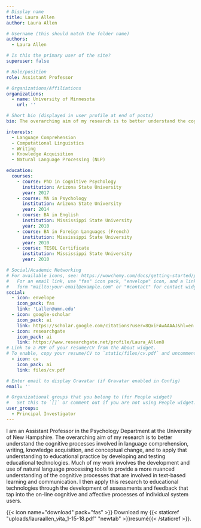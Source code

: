 ```yaml
---
# Display name
title: Laura Allen
author: Laura Allen

# Username (this should match the folder name)
authors:
  - Laura Allen

# Is this the primary user of the site?
superuser: false

# Role/position
role: Assistant Professor

# Organizations/Affiliations
organizations:
  - name: University of Minnesota
    url: ''

# Short bio (displayed in user profile at end of posts)
bio: The overarching aim of my research is to better understand the cognitive processes involved in language comprehension, writing, knowledge acquisition, and conceptual change, and to apply that understanding to educational practice by developing and testing educational technologies.

interests:
  - Language Comprehension
  - Computational Linguistics
  - Writing
  - Knowledge Acquisition
  - Natural Language Processing (NLP)

education:
  courses:
    - course: PhD in Cognitive Psychology
      institution: Arizona State University
      year: 2017
    - course: MA in Psychology
      institution: Arizona State University
      year: 2014
    - course: BA in English
      institution: Mississippi State University
      year: 2010
    - course: BA in Foreign Languages (French)
      institution: Mississippi State University
      year: 2010
    - course: TESOL Certificate
      institution: Mississippi State University
      year: 2010

# Social/Academic Networking
# For available icons, see: https://wowchemy.com/docs/getting-started/page-builder/#icons
#   For an email link, use "fas" icon pack, "envelope" icon, and a link in the
#   form "mailto:your-email@example.com" or "#contact" for contact widget.
social:
  - icon: envelope
    icon_pack: fas
    link: 'Lallen@umn.edu'
  - icon: google-scholar
    icon_pack: ai
    link: https://scholar.google.com/citations?user=8QxiFAwAAAAJ&hl=en
  - icon: researchgate
    icon_pack: ai
    link: https://www.researchgate.net/profile/Laura_Allen8
# Link to a PDF of your resume/CV from the About widget.
# To enable, copy your resume/CV to `static/files/cv.pdf` and uncomment the lines below.
  - icon: cv
    icon_pack: ai
    link: files/cv.pdf

# Enter email to display Gravatar (if Gravatar enabled in Config)
email: ''

# Organizational groups that you belong to (for People widget)
#   Set this to `[]` or comment out if you are not using People widget.
user_groups:
  - Principal Investigator
---
```


I am an Assistant Professor in the Psychology Department at the University of New Hampshire. The overarching aim of my research is to better understand the cognitive processes involved in language comprehension, writing, knowledge acquisition, and conceptual change, and to apply that understanding to educational practice by developing and testing educational technologies. Much of my work involves the development and use of natural language processing tools to provide a more nuanced understanding of the cognitive processes that are involved in text-based learning and communication. I then apply this research to educational technologies through the development of assessments and feedback that tap into the on-line cognitive and affective processes of individual system users.

{{< icon name="download" pack="fas" >}} Download my {{< staticref "uploads/lauraallen_vita_1-15-18.pdf" "newtab" >}}resumé{{< /staticref >}}.